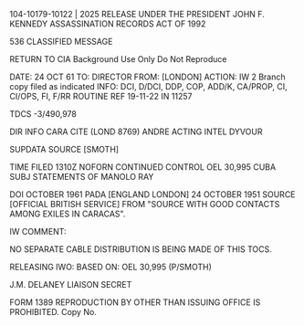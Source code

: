 104-10179-10122 | 2025 RELEASE UNDER THE PRESIDENT JOHN F. KENNEDY ASSASSINATION RECORDS ACT OF 1992

536 CLASSIFIED MESSAGE

RETURN TO CIA
Background Use Only
Do Not Reproduce

DATE: 24 OCT 61
TO: DIRECTOR
FROM: [LONDON]
ACTION: IW 2 Branch copy filed as indicated
INFO: DCI, D/DCI, DDP, COP, ADD/K, CA/PROP, CI, CI/OPS, FI, F/RR
ROUTINE REF 19-11-22 IN 11257

TDCS -3/490,978

DIR INFO CARA CITE (LOND 8769)
ANDRE ACTING
INTEL DYVOUR

SUPDATA SOURCE [SMOTH]

TIME FILED 1310Z
NOFORN CONTINUED CONTROL OEL 30,995 CUBA
SUBJ STATEMENTS OF MANOLO RAY

DOI OCTOBER 1961
PADA [ENGLAND LONDON] 24 OCTOBER 1951
SOURCE [OFFICIAL BRITISH SERVICE] FROM "SOURCE WITH GOOD CONTACTS AMONG EXILES IN CARACAS".

IW COMMENT:

NO SEPARATE CABLE DISTRIBUTION IS BEING MADE OF THIS TOCS.

RELEASING IWO: BASED ON: OEL 30,995 (P/SMOTH)

J.M. DELANEY
LIAISON
SECRET

FORM 1389
REPRODUCTION BY OTHER THAN ISSUING OFFICE IS PROHIBITED. Copy No.
